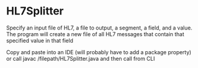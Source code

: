 # HL7Splitter

Specify an input file of HL7, a file to output, a segment, a field, and a value. The program will create a new file of all HL7 messages that contain that specified value in that field

Copy and paste into an IDE (will probably have to add a package property) or call javac /filepath/HL7Splitter.java and then call from CLI
